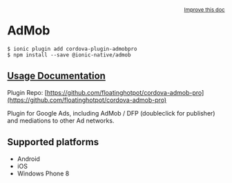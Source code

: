 <a style="float:right;font-size:12px;" href="http://github.com/driftyco/ionic-native/edit/master/src/@ionic-native/plugins/admob/index.ts#L89">
  Improve this doc
</a>

# AdMob

```
$ ionic plugin add cordova-plugin-admobpro
$ npm install --save @ionic-native/admob
```

## [Usage Documentation](https://ionicframework.com/docs/native/admob/)

Plugin Repo: [https://github.com/floatinghotpot/cordova-admob-pro](https://github.com/floatinghotpot/cordova-admob-pro)

Plugin for Google Ads, including AdMob / DFP (doubleclick for publisher) and mediations to other Ad networks.

## Supported platforms
- Android
- iOS
- Windows Phone 8



